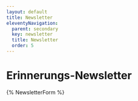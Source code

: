 ```yaml
---
layout: default
title: Newsletter
eleventyNavigation:
  parent: secondary
  key: newsletter
  title: Newsletter
  order: 5
---
```


# Erinnerungs-Newsletter

{% NewsletterForm %}
